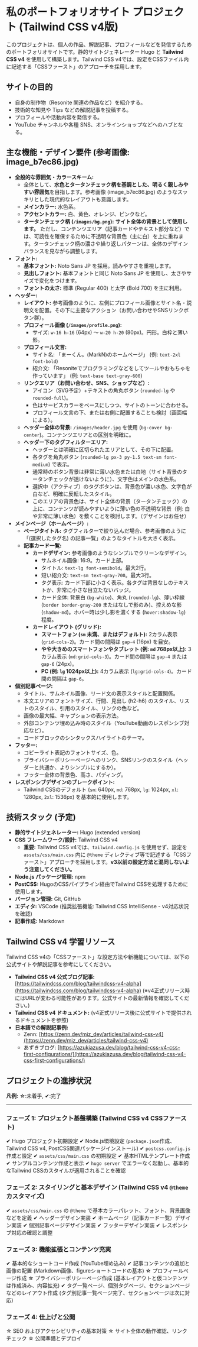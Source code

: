 # 私のポートフォリオサイト プロジェクト (Tailwind CSS v4版)

このプロジェクトは、個人の作品、解説記事、プロフィールなどを発信するためのポートフォリオサイトです。静的サイトジェネレーター Hugo と **Tailwind CSS v4** を使用して構築します。Tailwind CSS v4では、設定をCSSファイル内に記述する「CSSファースト」のアプローチを採用します。

## サイトの目的

- 自身の制作物（Resonite 関連の作品など）を紹介する。
- 技術的な知見や Tips などの解説記事を投稿する。
- プロフィールや活動内容を発信する。
- YouTube チャンネルや各種 SNS、オンラインショップなどへのハブとなる。

## 主な機能・デザイン要件 (参考画像: image_b7ec86.jpg)

- **全般的な雰囲気・カラースキーム:**
  - 全体として、**水色とタータンチェック柄を基調とした、明るく親しみやすい雰囲気**を目指します。参考画像 (image_b7ec86.jpg) のようなスッキリとした現代的なレイアウトも意識します。
  - **メインカラー:** 水色系。
  - **アクセントカラー:** 白、黄色、オレンジ、ピンクなど。
  - **タータンチェック柄 (`/images/bg.png`):** **サイト全体の背景として使用します。** ただし、コンテンツエリア（記事カードやテキスト部分など）では、可読性を確保するために不透明な背景色（主に白）を上に重ねます。タータンチェック柄の濃さや繰り返しパターンは、全体のデザインバランスを見ながら調整します。
- **フォント:**
  - **基本フォント:** Noto Sans JP を採用。読みやすさを重視します。
  - **見出しフォント:** 基本フォントと同じ Noto Sans JP を使用し、太さやサイズで変化をつけます。
  - **フォントの太さ:** 標準 (Regular 400) と太字 (Bold 700) を主に利用。
- **ヘッダー:**
    - **レイアウト:** 参考画像のように、左側にプロフィール画像とサイト名・説明文を配置。その下に主要なアクション（お問い合わせやSNSリンクボタン群）。
    - **プロフィール画像 (`/images/profile.png`):**
        - サイズ: `w-16 h-16` (64px) ～ `w-20 h-20` (80px)。円形。白枠と薄い影。
    - **プロフィール文言:**
        - サイト名: 「まーくん。(MarkN)のホームページ」 (例: `text-2xl font-bold`)
        - 紹介文: 「Resoniteでプログラミングなどをしてツールやおもちゃを作っています」 (例: `text-base text-gray-600`)
    - **リンクエリア（お問い合わせ、SNS、ショップなど）:**
        - アイコン（SVG予定）+テキストの角丸ボタン (`rounded-lg` や `rounded-full`)。
        - 色はサービスカラーをベースにしつつ、サイトのトーンに合わせる。
        - プロフィール文言の下、または右側に配置することも検討（画面幅による）。
    - **ヘッダー全体の背景:** `/images/header.jpg` を使用 (`bg-cover bg-center`)。コンテンツエリアとの区別を明確に。
    - **ヘッダー下のタグフィルターエリア:**
        - ヘッダーとは明確に区切られたエリアとして、その下に配置。
        - 各タグを角丸ボタン (`rounded-lg px-3 py-1.5 text-sm font-medium`) で表示。
        - 通常時のボタン背景は非常に薄い水色または白地（サイト背景のタータンチェックが透けないように）、文字色はメインの水色系。
        - 選択中（アクティブ）のタグボタンは、背景色が濃い水色、文字色が白など、明確に反転したスタイル。
        - このエリアの背景色は、サイト全体の背景（タータンチェック）の上に、コンテンツが読みやすいように薄い色の不透明な背景（例: 白や非常に薄い水色）を敷くことを検討します。（デザインはお任せ）
- **メインページ（ホームページ）:**
    - **ページタイトル:** タグフィルターで絞り込んだ場合、参考画像のように「(選択したタグ名) の記事一覧」のようなタイトルを大きく表示。
    - **記事カード一覧:**
        - **カードデザイン:** 参考画像のようなシンプルでクリーンなデザイン。
            - サムネイル画像: 16:9。カード上部。
            - タイトル: `text-lg font-semibold`。最大2行。
            - 短い紹介文: `text-sm text-gray-700`。最大3行。
            - タグ表示: カード下部に小さく表示。各タグは背景なしのテキストか、非常に小さな目立たないバッジ。
            - カード全体: 背景白 (`bg-white`)、角丸 (`rounded-lg`)、薄い枠線 (`border border-gray-200` またはなしで影のみ)、控えめな影 (`shadow-md`)。ホバー時は少し影を濃くする (`hover:shadow-lg`) 程度。
        - **カードレイアウト (グリッド):**
            - **スマートフォン (`sm` 未満、またはデフォルト):** 2カラム表示 (`grid-cols-2`)。カード間の間隔は `gap-4` (16px) を目安。
            - **やや大きめのスマートフォンやタブレット (例: `md` 768px以上):** 3カラム表示 (`md:grid-cols-3`)。カード間の間隔は `gap-4` または `gap-6` (24px)。
            - **PC (例: `lg` 1024px以上):** 4カラム表示 (`lg:grid-cols-4`)。カード間の間隔は `gap-6`。
- **個別記事ページ:**
    - タイトル、サムネイル画像、リード文の表示スタイルと配置関係。
    - 本文エリアのフォントサイズ、行間、見出し (h2-h6) のスタイル、リストのスタイル、引用のスタイル、リンクの色など。
    - 画像の最大幅、キャプションの表示方法。
    - 外部コンテンツ埋め込み時のスタイル（YouTube動画のレスポンシブ対応など）。
    - コードブロックのシンタックスハイライトのテーマ。
- **フッター:**
    - コピーライト表記のフォントサイズ、色。
    - プライバシーポリシーページへのリンク、SNSリンクのスタイル（ヘッダーと共通か、よりシンプルにするか）。
    - フッター全体の背景色、高さ、パディング。
- **レスポンシブデザインのブレークポイント:**
    - Tailwind CSSのデフォルト (`sm`: 640px, `md`: 768px, `lg`: 1024px, `xl`: 1280px, `2xl`: 1536px) を基本的に使用します。

## 技術スタック (予定)

- **静的サイトジェネレーター:** Hugo (extended version)
- **CSS フレームワーク/設計:** Tailwind CSS v4
  - **重要:** Tailwind CSS v4では、`tailwind.config.js` を使用せず、設定を `assets/css/main.css` 内に `@theme` ディレクティブ等で記述する「CSSファースト」アプローチを採用します。**v3以前の設定方法と混同しないよう注意してください。**
- **Node.js パッケージ管理:** npm
- **PostCSS:** HugoのCSSパイプライン経由でTailwind CSSを処理するために使用します。
- **バージョン管理:** Git, GitHub
- **エディタ:** VSCode (推奨拡張機能: Tailwind CSS IntelliSense - v4対応状況を確認)
- **記事作成:** Markdown

## Tailwind CSS v4 学習リソース

Tailwind CSS v4の「CSSファースト」な設定方法や新機能については、以下の公式サイトや解説記事を参考にしてください。

- **Tailwind CSS v4 公式ブログ記事:** [https://tailwindcss.com/blog/tailwindcss-v4-alpha](https://tailwindcss.com/blog/tailwindcss-v4-alpha) (※v4正式リリース時にはURLが変わる可能性があります。公式サイトの最新情報を確認してください。)
- **Tailwind CSS v4 ドキュメント:** (v4正式リリース後に公式サイトで提供されるドキュメントを参照)
- **日本語での解説記事例:**
  - Zenn: [https://zenn.dev/miz_dev/articles/tailwind-css-v4](https://zenn.dev/miz_dev/articles/tailwind-css-v4)
  - あずきブログ: [https://azukiazusa.dev/blog/tailwind-css-v4-css-first-configurations/](https://azukiazusa.dev/blog/tailwind-css-v4-css-first-configurations/)

## プロジェクトの進捗状況

**凡例:** ☆:未着手, ✔:完了

---

### フェーズ 1: プロジェクト基盤構築 (Tailwind CSS v4 CSSファースト)
✔ Hugo プロジェクト初期設定
✔ Node.js環境設定 (`package.json`作成、Tailwind CSS v4, PostCSS関連パッケージインストール)
✔ `postcss.config.js` 作成と設定
✔ `assets/css/main.css` の初期設定
✔ 基本HTMLテンプレート作成
✔ サンプルコンテンツ作成と表示
✔ `hugo server` でエラーなく起動し、基本的なTailwind CSSのスタイルが適用されることを確認

### フェーズ 2: スタイリングと基本デザイン (Tailwind CSS v4 `@theme` カスタマイズ)
✔ `assets/css/main.css` の `@theme` で基本カラーパレット、フォント、背景画像などを定義
✔ ヘッダーデザイン実装
✔ ホームページ（記事カード一覧）デザイン実装
✔ 個別記事ページデザイン実装
✔ フッターデザイン実装
✔ レスポンシブ対応の確認と調整

### フェーズ 3: 機能拡張とコンテンツ充実
✔ 基本的なショートコード作成 (YouTube埋め込み)
✔ 記事コンテンツの追加と画像の配置 (Markdown画像、figureショートコードの基本)
☆ プロフィールページ作成
☆ プライバシーポリシーページ作成 (基本レイアウトと仮コンテンツは作成済み、内容拡充)
✔ タグ一覧ページ、個別タグページ、セクションページなどのレイアウト作成 (タグ別記事一覧ページ完了、セクションページは次に対応)

### フェーズ 4: 仕上げと公開
☆ SEO およびアクセシビリティの基本対策
☆ サイト全体の動作確認、リンクチェック
☆ 公開準備とデプロイ